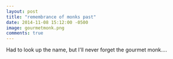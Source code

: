 ```yaml
---
layout: post
title: "remembrance of monks past"
date: 2014-11-08 15:12:00 -0500
image: gourmetmonk.png 
comments: true
---
```

Had to look up the name, but I'll never forget the gourmet monk....
